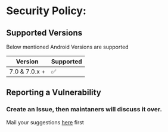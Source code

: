 # Security Policy:

## Supported Versions

Below mentioned Android Versions are supported

| Version        | Supported          |
| ----------     | ------------------ |
| 7.0 & 7.0.x +  | :white_check_mark: |


## Reporting a Vulnerability

### Create an Issue, then maintaners will discuss it over.

Mail your suggestions [here](mailto:connectwithspandan@gmail.com) first
